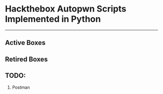 # Hackthebox Autopwn Scripts Implemented in Python
---
## Active Boxes
## Retired Boxes

## TODO:
  1. Postman 
